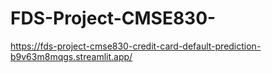 # FDS-Project-CMSE830-

https://fds-project-cmse830-credit-card-default-prediction-b9v63m8mqgs.streamlit.app/
